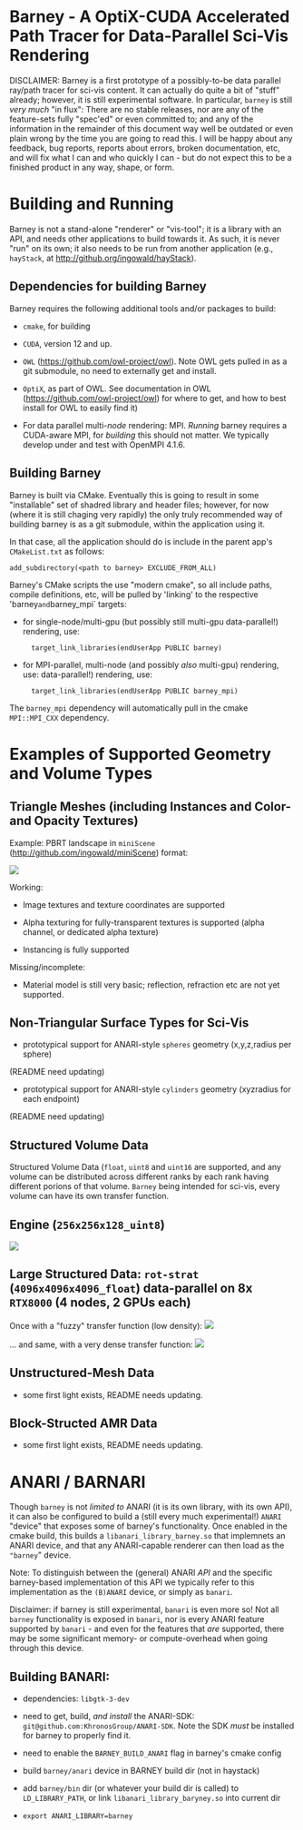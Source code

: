 # Barney - A OptiX-CUDA Accelerated Path Tracer for Data-Parallel Sci-Vis Rendering

DISCLAIMER: Barney is a first prototype of a possibly-to-be data
parallel ray/path tracer for sci-vis content. It can actually do quite
a bit of "stuff" already; however, it is still experimental software.
In particular, `barney` is still *very much* "in flux": There are no
stable releases, nor are any of the feature-sets fully "spec'ed" or
even committed to; and any of the information in the remainder of this
document way well be outdated or even plain wrong by the time you are
going to read this. I will be happy about any feedback, bug reports,
reports about errors, broken documentation, etc, and will fix what I
can and who quickly I can - but do not expect this to be a finished
product in any way, shape, or form.

# Building and Running

Barney is not a stand-alone "renderer" or "vis-tool"; it is a library
with an API, and needs other applications to build towards it. As
such, it is never "run" on its own; it also needs to be run from another
application (e.g., `hayStack`, at http://github.org/ingowald/hayStack).

## Dependencies for building Barney

Barney requires the following additional tools and/or packages to build:

- `cmake`, for building

- `CUDA`, version 12 and up.

- `OWL` (https://github.com/owl-project/owl). Note OWL gets pulled in as a git
   submodule, no need to externally get and install.

- `OptiX`, as part of OWL. See documentation in OWL (https://github.com/owl-project/owl) for 
   where to get, and how to best install for OWL to easily find it)
   
- For data parallel multi-*node* rendering: MPI. *Running* barney
  requires a CUDA-aware MPI, for *building* this should not matter. We 
  typically develop under and test with OpenMPI 4.1.6.

## Building Barney

Barney is built via CMake. Eventually this is going to result in some
"installable" set of shadred library and header files; however, for
now (where it is still chaging very rapidly) the only truly
recommended way of building barney is as a git submodule, within the
application using it.

In that case, all the application should do is include in the parent app's `CMakeList.txt` as follows:

    add_subdirectory(<path to barney> EXCLUDE_FROM_ALL)
	
Barney's CMake scripts the use "modern cmake", so all include paths,
compile definitions, etc, will be pulled by 'linking' to the
respective 'barney` and `barney_mpi` targets:

- for single-node/multi-gpu (but possibly still multi-gpu
  data-parallel!) rendering, use:

        target_link_libraries(endUserApp PUBLIC barney)
	
- for MPI-parallel, multi-node (and possibly *also* multi-gpu) rendering, use: 
  data-parallel!) rendering, use:

        target_link_libraries(endUserApp PUBLIC barney_mpi)

The `barney_mpi` dependency will automatically pull in the cmake `MPI::MPI_CXX` dependency.

# Examples of Supported Geometry and Volume Types 

## Triangle Meshes (including Instances and Color- and Opacity Textures)

Example: PBRT landscape in `miniScene` (http://github.com/ingowald/miniScene) format:

![](jpg/ls-collage.jpg)

Working:

- Image textures and texture coordinates are supported

- Alpha texturing for fully-transparent textures is supported (alpha
  channel, or dedicated alpha texture)

- Instancing is fully supported

Missing/incomplete:

- Material model is still very basic; reflection, refraction etc are not yet supported.

## Non-Triangular Surface Types for Sci-Vis

- prototypical support for ANARI-style `spheres` geometry (x,y,z,radius per sphere)

(README need updating)

- prototypical support for ANARI-style `cylinders` geometry (xyzradius for each endpoint)

(README need updating)


## Structured Volume Data

Structured Volume Data (`float`, `uint8` and `uint16` are supported,
and any volume can be distributed across different ranks by each rank
having different porions of that volume. `Barney` being intended for
sci-vis, every volume can have its own transfer function.

## Engine (`256x256x128_uint8`)
![](jpg/engine.jpg)

## Large Structured Data: `rot-strat` (`4096x4096x4096_float`) data-parallel on 8x `RTX8000` (4 nodes, 2 GPUs each)

Once with a "fuzzy" transfer function (low density):
![](jpg/rotstrat-fuzzy.jpg)

... and same, with a very dense transfer function:
![](jpg/rotstrat-dense.jpg)


## Unstructured-Mesh Data

- some first light exists, README needs updating.


## Block-Structed AMR Data

- some first light exists, README needs updating.




# ANARI / BARNARI

Though `barney` is not *limited to* ANARI (it is its own library, with
its own API), it can also be configured to build a (still every much
experimental!) `ANARI` "device" that exposes some of barney's
functionality. Once enabled in the cmake build, this builds a
`libanari_library_barney.so` that implemnets an ANARI device, and that
any ANARI-capable renderer can then load as the `"barney`" device.

Note: To distinguish between the (general) ANARI *API* and the
specific barney-based implementation of this API we typically refer to
this implementation as the `(B)ANARI` device, or simply as `banari`.

Disclaimer: if barney is still experimental, `banari` is even more so!
Not all `barney` functionality is exposed in `banari`, nor is every ANARI 
feature supported by `banari` - and even for the features that *are* supported, 
there may be some significant memory- or compute-overhead when going through this
device.

## Building BANARI:

- dependencies: `libgtk-3-dev`

- need to get, build, *and install* the ANARI-SDK:
  `git@github.com:KhronosGroup/ANARI-SDK`. Note the SDK *must*
  be installed for barney to properly find it.

- need to enable the `BARNEY_BUILD_ANARI` flag in barney's cmake
  config

- build `barney/anari` device in BARNEY build dir (not in haystack)

- add `barney/bin` dir (or whatever your build dir is called) to
  `LD_LIBRARY_PATH`, or link `libanari_library_baryney.so` into current dir

- `export ANARI_LIBRARY=barney`



